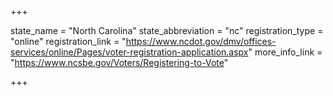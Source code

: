 +++

state_name = "North Carolina"
state_abbreviation = "nc"
registration_type = "online"
registration_link = "https://www.ncdot.gov/dmv/offices-services/online/Pages/voter-registration-application.aspx"
more_info_link = "https://www.ncsbe.gov/Voters/Registering-to-Vote"

+++